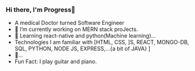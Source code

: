 ### Hi there, I'm Progress👋

- A medical Doctor turned Software Engineer 
- 🔭 I’m currently working on MERN stack proJects.
- 🌱 Learning react-native and python(Machine learning)...
- Technologies I am familiar with [HTML, CSS, ]S, REACT, MONGO-DB, SQL, PYTHON, NODE JS, EXPRESS,...{a bit of JAVA} ]
- 👯...
- Fun Fact: I play guitar and piano.


<!--
**lilsaintdenzel/lilsaintdenzel** is a ✨ _special_ ✨ repository because its `README.md` (this file) appears on your GitHub profile.

Here are some ideas to get you started:

- 🔭 I’m currently working on mern stack proects ...
- 🌱 I’m currently learning reactnative and python(Machine learning)...
- 👯 I’m looking to collaborate on fullstack javascript projects, 
 am also open for job opportunities  ...

-->
